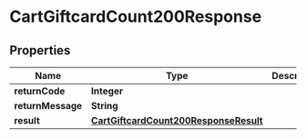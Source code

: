 

# CartGiftcardCount200Response

## Properties

Name | Type | Description | Notes
------------ | ------------- | ------------- | -------------
**returnCode** | **Integer** |  |  [optional]
**returnMessage** | **String** |  |  [optional]
**result** | [**CartGiftcardCount200ResponseResult**](CartGiftcardCount200ResponseResult.md) |  |  [optional]




